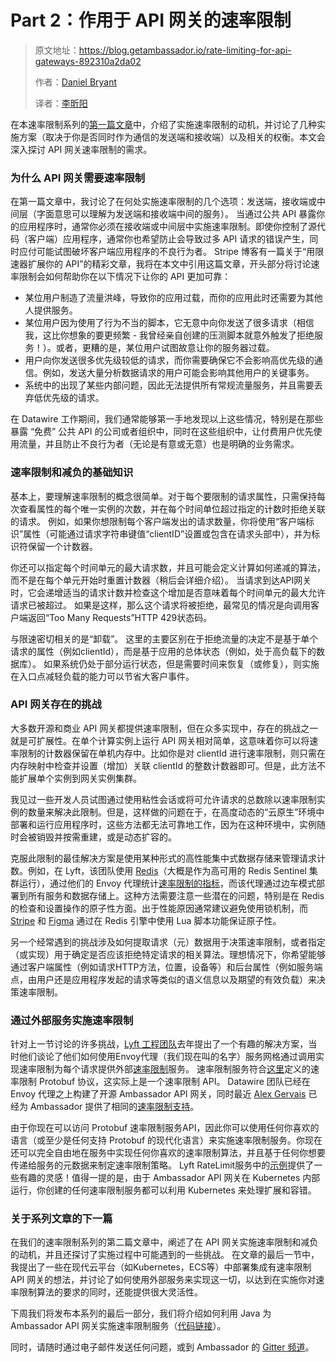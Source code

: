 # Part 2：作用于 API 网关的速率限制

> 原文地址：https://blog.getambassador.io/rate-limiting-for-api-gateways-892310a2da02
>
> 作者：[Daniel Bryant](https://www.infoq.com/profile/Daniel-Bryant)
>
> 译者：[李昕阳](https://darrenxyli.com/)

在本速率限制系列的[第一篇文章](https://blog.getambassador.io/rate-limiting-a-useful-tool-with-distributed-systems-6be2b1a4f5f4)中，介绍了实施速率限制的动机，并讨论了几种实施方案（取决于你是否同时作为通信的发送端和接收端）以及相关的权衡。本文会深入探讨 API 网关速率限制的需求。

### 为什么 API 网关需要速率限制
在第一篇文章中，我讨论了在何处实施速率限制的几个选项：发送端，接收端或中间层（字面意思可以理解为发送端和接收端中间的服务）。
当通过公共 API 暴露你的应用程序时，通常你必须在接收端或中间层中实施速率限制。即使你控制了源代码（客户端）应用程序，通常你也希望防止会导致过多 API 请求的错误产生，同时应付可能试图破坏客户端应用程序的不良行为者。
Stripe 博客有一篇关于“用限速器扩展你的 API”的精彩文章，我将在本文中引用这篇文章，开头部分将讨论速率限制会如何帮助你在以下情况下让你的 API 更加可靠：

* 某位用户制造了流量洪峰，导致你的应用过载，而你的应用此时还需要为其他人提供服务。
* 某位用户因为使用了行为不当的脚本，它无意中向你发送了很多请求（相信我，这比你想象的要更频繁 - 我曾经亲自创建的压测脚本就意外触发了拒绝服务！）。或者，更糟的是，某位用户试图故意让你的服务器过载。
* 用户向你发送很多优先级较低的请求，而你需要确保它不会影响高优先级的通信。例如，发送大量分析数据请求的用户可能会影响其他用户的关键事务。
* 系统中的出现了某些内部问题，因此无法提供所有常规流量服务，并且需要丢弃低优先级的请求。

在 Datawire 工作期间，我们通常能够第一手地发现以上这些情况，特别是在那些暴露 “免费” 公共 API 的公司或者组织中，同时在这些组织中，让付费用户优先使用流量，并且防止不良行为者（无论是有意或无意）也是明确的业务需求。

### 速率限制和减负的基础知识
基本上，要理解速率限制的概念很简单。对于每个要限制的请求属性，只需保持每次查看属性的每个唯一实例的次数，并在每个时间单位超过指定的计数时拒绝关联的请求。 例如，如果你想限制每个客户端发出的请求数量，你将使用“客户端标识”属性（可能通过请求字符串键值“clientID”设置或包含在请求头部中），并为标识符保留一个计数器。

你还可以指定每个时间单元的最大请求数，并且可能会定义计算如何递减的算法，而不是在每个单元开始时重置计数器（稍后会详细介绍）。 当请求到达API网关时，它会递增适当的请求计数并检查这个增加是否意味着每个时间单元的最大允许请求已被超过。 如果是这样，那么这个请求将被拒绝，最常见的情况是向调用客户端返回“Too Many Requests”HTTP 429状态码。

与限速密切相关的是“卸载”。 这里的主要区别在于拒绝流量的决定不是基于单个请求的属性（例如clientId），而是基于应用的总体状态（例如，处于高负载下的数据库）。 如果系统仍处于部分运行状态，但是需要时间来恢复（或修复），则实施在入口点减轻负载的能力可以节省大客户事件。

### API 网关存在的挑战
大多数开源和商业 API 网关都提供速率限制，但在众多实现中，存在的挑战之一就是可扩展性。在单个计算实例上运行 API 网关相对简单，这意味着你可以将速率限制的计数器保留在单机内存中。比如你是对 clientId 进行速率限制，则只需在内存映射中检查并设置（增加）关联 clientId 的整数计数器即可。但是，此方法不能扩展单个实例到网关实例集群。

我见过一些开发人员试图通过使用粘性会话或将可允许请求的总数除以速率限制实例的数量来解决此限制。但是，这样做的问题在于，在高度动态的“云原生”环境中部署和运行应用程序时，这些方法都无法可靠地工作，因为在这种环境中，实例随时会被销毁并按需重建，或是动态扩容的。

克服此限制的最佳解决方案是使用某种形式的高性能集中式数据存储来管理请求计数。例如，在 Lyft，该团队使用 [Redis](https://redis.io/)（大概是作为高可用的 Redis Sentinel 集群运行），通过他们的 Envoy 代理统计[速率限制的指标](https://www.envoyproxy.io/docs/envoy/latest/intro/arch_overview/global_rate_limiting.html)，而该代理通过边车模式部署到所有服务和数据存储上。这种方法需要注意一些潜在的问题，特别是在 Redis 的检查和设置操作的原子性方面。出于性能原因通常建议避免使用锁机制，而 [Stripe](https://gist.github.com/ptarjan/e38f45f2dfe601419ca3af937fff574d) 和 [Figma](https://blog.figma.com/an-alternative-approach-to-rate-limiting-f8a06cf7c94c) 通过在 Redis 引擎中使用 Lua 脚本功能保证原子性。

另一个经常遇到的挑战涉及如何提取请求（元）数据用于决策速率限制，或者指定（或实现）用于确定是否应该拒绝特定请求的相关算法。理想情况下，你希望能够通过客户端属性（例如请求HTTP方法，位置，设备等）和后台属性（例如服务端点，由用户还是应用程序发起的请求等类似的语义信息以及期望的有效负载）来决策速率限制。

### 通过外部服务实施速率限制
针对上一节讨论的许多挑战，[Lyft 工程团队](https://eng.lyft.com/announcing-ratelimit-c2e8f3182555)去年提出了一个有趣的解决方案，当时他们谈论了他们如何使用Envoy代理（我们现在叫的名字）服务网格通过调用实现速率限制为每个请求提供外部[速率限制](https://github.com/lyft/ratelimit)服务。 速率限制服务符合[这里](https://github.com/lyft/ratelimit/blob/master/proto/ratelimit/ratelimit.proto)定义的速率限制 Protobuf 协议，这实际上是一个速率限制 API。 Datawire 团队已经在 Envoy 代理之上构建了开源 Ambassador API 网关，同时最近 [Alex Gervais](https://twitter.com/alex_gervais) 已经为 Ambassador 提供了相同的[速率限制支持](https://blog.getambassador.io/ambassador-adds-rate-limiting-support-in-0-31-595cc8f91e49)。

由于你现在可以访问 Protobuf 速率限制服务API，因此你可以使用任何你喜欢的语言（或至少是任何支持 Protobuf 的现代化语言）来实施速率限制服务。你现在还可以完全自由地在服务中实现任何你喜欢的速率限制算法，并且基于任何你想要传递给服务的元数据来制定速率限制策略。 Lyft RateLimit服务中的[示例](https://github.com/lyft/ratelimit#user-content-examples)提供了一些有趣的灵感！值得一提的是，由于 Ambassador API 网关在 Kubernetes 内部运行，你创建的任何速率限制服务都可以利用 Kubernetes 来处理扩展和容错。

### 关于系列文章的下一篇
在我们的速率限制系列的第二篇文章中，阐述了在 API 网关实施速率限制和减负的动机，并且还探讨了实施过程中可能遇到的一些挑战。 在文章的最后一节中，我提出了一些在现代云平台（如Kubernetes，ECS等）中部署集成有速率限制 API 网关的想法，并讨论了如何使用外部服务来实现这一切，以达到在实施你对速率限制算法的要求的同时，还能提供很大灵活性。

下周我们将发布本系列的最后一部分，我们将介绍如何利用 Java 为 Ambassador API 网关实施速率限制服务（[代码链接](https://github.com/danielbryantuk/ambassador-java-rate-limiter/blob/master/src/main/java/io/datawire/ambassador/ratelimiter/simpleimpl/RateLimitServer.java)）。

同时，请随时通过电子邮件发送任何问题，或到 Ambassador 的 [Gitter 频道](https://gitter.im/datawire/ambassador)。